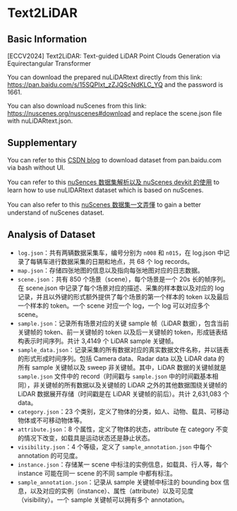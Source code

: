 # Text2LiDAR

## Basic Information

[ECCV2024] Text2LiDAR: Text-guided LiDAR Point Clouds Generation via Equirectangular Transformer

You can download the prepared nuLiDARtext directly from this link:  
https://pan.baidu.com/s/15SQPlxt_zZJQScNdKLC_YQ and the password is 1661.

You can also download nuScenes from this link:  
https://nuscenes.org/nuscenes#download and replace the scene.json file with nuLiDARtext.json.

## Supplementary

You can refer to this [CSDN blog](https://blog.csdn.net/Miller_em/article/details/132025409) to download dataset from pan.baidu.com via bash without UI.

You can refer to this [nuSences 数据集解析以及 nuScenes devkit 的使用](https://blog.csdn.net/zyw2002/article/details/128292100) to learn how to use nuLIDARtext dataset which is based on nuScenes.

You can also refer to this [nuScenes 数据集一文弄懂](https://mp.weixin.qq.com/s/e471aEFUOhsYPbmvQKIZLg) to gain a better understand of nuScenes dataset.

## Analysis of Dataset

- `log.json`：共有两辆数据采集车，编号分别为 `n008` 和 `n015`，在 log.json 中记录了每辆车进行数据采集的日期和地点，共 68 个 log records。
- `map.json`：存储四张地图的信息以及指向每张地图对应的日志数据。
- `scene.json`：共有 850 个场景（scene），每个场景是一个 20s 长的帧序列。在 scene.json 中记录了每个场景对应的描述、采集的样本数以及对应的 log 记录，并且以外键的形式额外提供了每个场景的第一个样本的 token 以及最后一个样本的 token。一个 scene 对应一个 log，一个 log 可以对应多个 scene。
- `sample.json`：记录所有场景对应的关键 sample 帧（LiDAR 数据），包含当前关键帧的 token、前一关键帧的 token 以及后一关键帧的 token，形成链表结构表示时间序列。共计 3,4149 个 LiDAR sample 关键帧。
- `sample_data.json`：记录采集的所有数据对应的真实数据文件名称，并以链表的形式形成时间序列。包括 Camera data、Radar data 以及 LiDAR data 的所有 sample 关键帧以及 sweep 非关键帧。其中，LiDAR 数据的关键帧就是 `sample.json` 文件中的 record（时间戳与 `sample.json` 中的时间戳基本相同），非关键帧的所有数据以及关键帧的 LiDAR 之外的其他数据围绕关键帧的 LiDAR 数据展开存储（时间戳是在 LiDAR 关键帧的前后）。共计 2,631,083 个 data。
- `category.json`：23 个类别，定义了物体的分类，如人、动物、载具、可移动物体或不可移动物体等。
- `attribute.json`：8 个属性，定义了物体的状态，attribute 在 category 不变的情况下改变，如载具是运动状态还是静止状态。
- `visibility.json`：4 个等级，定义了 `sample_annotation.json` 中每个 annotation 的可见度。
- `instance.json`：存储某一 scene 中标注的实例信息，如载具、行人等，每个 instance 可能在同一 scene 的不同 sample 中都有标注。
- `sample_annotation.json`：记录从 sample 关键帧中标注的 bounding box 信息，以及对应的实例（instance）、属性（attribute）以及可见度（visibility）。一个 sample 关键帧可以拥有多个 annotation。
